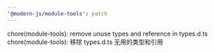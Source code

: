 ```yaml
---
'@modern-js/module-tools': patch
---
```


chore(module-tools): remove unuse types and reference in types.d.ts
chore(module-tools): 移除 types.d.ts 无用的类型和引用
